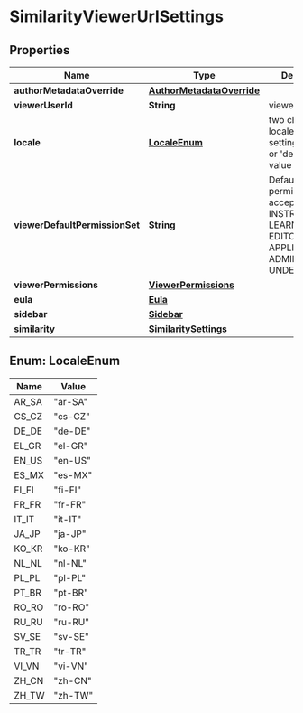 

# SimilarityViewerUrlSettings


## Properties

Name | Type | Description | Notes
------------ | ------------- | ------------- | -------------
**authorMetadataOverride** | [**AuthorMetadataOverride**](AuthorMetadataOverride.md) |  |  [optional]
**viewerUserId** | **String** | viewer&#39;s user ID |  [optional]
**locale** | [**LocaleEnum**](#LocaleEnum) | two character locale language setting (e.g. &#39;en&#39; or &#39;de&#39;) or full value |  [optional]
**viewerDefaultPermissionSet** | **String** | Default viewer permission set, accepts INSTRUCTOR, LEARNER, EDITOR, USER, APPLICANT, ADMINISTRATOR, UNDEFINED |  [optional]
**viewerPermissions** | [**ViewerPermissions**](ViewerPermissions.md) |  |  [optional]
**eula** | [**Eula**](Eula.md) |  |  [optional]
**sidebar** | [**Sidebar**](Sidebar.md) |  |  [optional]
**similarity** | [**SimilaritySettings**](SimilaritySettings.md) |  |  [optional]



## Enum: LocaleEnum

Name | Value
---- | -----
AR_SA | &quot;ar-SA&quot;
CS_CZ | &quot;cs-CZ&quot;
DE_DE | &quot;de-DE&quot;
EL_GR | &quot;el-GR&quot;
EN_US | &quot;en-US&quot;
ES_MX | &quot;es-MX&quot;
FI_FI | &quot;fi-FI&quot;
FR_FR | &quot;fr-FR&quot;
IT_IT | &quot;it-IT&quot;
JA_JP | &quot;ja-JP&quot;
KO_KR | &quot;ko-KR&quot;
NL_NL | &quot;nl-NL&quot;
PL_PL | &quot;pl-PL&quot;
PT_BR | &quot;pt-BR&quot;
RO_RO | &quot;ro-RO&quot;
RU_RU | &quot;ru-RU&quot;
SV_SE | &quot;sv-SE&quot;
TR_TR | &quot;tr-TR&quot;
VI_VN | &quot;vi-VN&quot;
ZH_CN | &quot;zh-CN&quot;
ZH_TW | &quot;zh-TW&quot;



